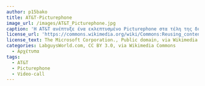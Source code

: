 ```yaml
---
author: p15bako
title: AT&T-Picturephone
image_url: /images/AT&T_Picturephone.jpg
caption: 'Η AT&T ανέπτυξε ένα εκλεπτυσμένο Picturephone στα τέλη της δεκαετίας του 1960, με αποτέλεσμα το "Mod II" (Μοντέλο αριθ. 2), το οποίο αποτέλεσε τη βάση για την έναρξη της πρώτης πραγματικής υπηρεσίας βιντεοδιάσκεψης από την AT&T. '
license_url: 'https://commons.wikimedia.org/wiki/Commons:Reusing_content_outside_Wikimedia'
license_text: The Microsoft Corporation., Public domain, via Wikimedia Commons
categories: LabguysWorld.com, CC BY 3.0, via Wikimedia Commons
  - Αρχέτυπα
tags:
  - AT&T
  - Picturephone
  - Video-call
---
```

